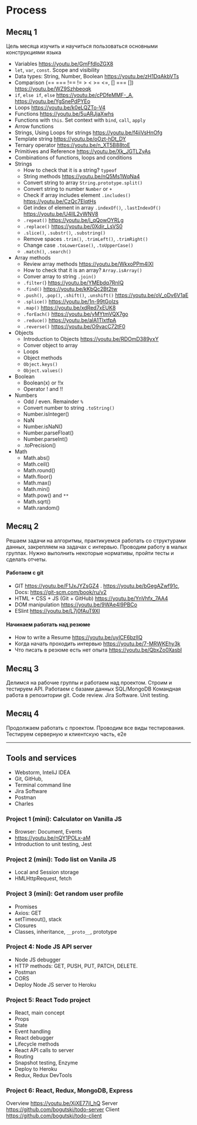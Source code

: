 # Process

## Месяц 1
Цель месяца изучить и научиться пользоваться основными конструкциями языка

* Variables https://youtu.be/GmFfdloZGX8
* `let`, `var`, `const`. Scope and visibility
* Data types: String, Number, Boolean https://youtu.be/zH1DqAkbVTs
* Comparison (== === !== != > < >= <=, [] === []) https://youtu.be/WZ9Szhbeoqk
* `if`, `else if`, `else` https://youtu.be/cPDfeMMF-_A, https://youtu.be/YgSnePdPYEo
* Loops https://youtu.be/k0eLQZTo-V4
* Functions https://youtu.be/5uARJjaXwhs
* Functions with `this`. Set context with `bind`, `call`, `apply`
* Arrow functions
* Strings, Using Loops for strings https://youtu.be/f4iiVsHnOfg
* Template string https://youtu.be/oOzt-hDt_DY
* Ternary operator https://youtu.be/n_XT5B88toE
* Primitives and Reference https://youtu.be/Xk_JGTLZyAs
* Combinations of functions, loops and conditions
* Strings
   * How to check that it is a string? `typeof`
   * String methods https://youtu.be/nQ5Ms1WqNa4
   * Convert string to array `String.prototype.split()`
   * Convert string to number `Number` or `+`
   * Check if array includes element `.includes()` https://youtu.be/CzQc7ElqtHs
   * Get index of element in array `.indexOf()`, `.lastIndexOf()` https://youtu.be/U4llL2vWNV8
   * `.repeat()` https://youtu.be/j_qQowOYRLg 
   * `.replace()` https://youtu.be/0Xdir_LsVS0
   * `.slice()`, `.substr()`, `.substring()`
   * Remove spaces `.trim()`, `.trimLeft()`, `.trimRight()`
   * Change case `.toLowerCase()`, `.toUpperCase()`
   * `.match()`, `.search()` 
* Array methods
    * Review array methods https://youtu.be/WkxoPPm4lXI
    * How to check that it is an array? `Array.isArray()`
    * Conver array to string `.join()`
    * `.filter(`) https://youtu.be/YMEbdq7RnIQ
    * `.find()` https://youtu.be/kKbQc2Bt2tw
    * `.push()`, `.pop()`, `.shift()`, `.unshift()` https://youtu.be/oV_oDv6V1aE
    * `.splice()` https://youtu.be/1n-99tGoIzs
    * `.map()` https://youtu.be/xdRed7xEUK8
    * `.forEach()` https://youtu.be/yMYtmVQX7go
    * `.reduce()` https://youtu.be/alA1TlxtfpA
    * `.reverse()` https://youtu.be/O9vacC72tF0
* Objects
  * Introduction to Objects https://youtu.be/RDOmD389yxY
  * Conver object to array
  * Loops
  * Object methods
  * `Object.keys()`
  * `Object.values()` 
* Boolean
  * Boolean(x) or !!x
  * Operator ! and !! 
* Numbers
  * Odd / even. Remainder `%`
  * Convert number to string `.toString()`
  * Number.isInteger()
  * NaN
  * Number.isNaN()
  * Number.parseFloat()
  * Number.parseInt()
  * .toPrecision()
* Math
  * Math.abs()
  * Math.ceil()
  * Math.round()
  * Math.floor()
  * Math.max()
  * Math.min()
  * Math.pow() and `**`
  * Math.sqrt()
  * Math.random()
  
## Месяц 2
Решаем задачи на алгоритмы, практикуемся работать со структурами данных, 
закрепляем на задачах с интервью. Проводим работу в малых группах.
Нужно выполнить некоторые нормативы, пройти тесты и сделать отчеты.
#### Работаем с git
* GIT https://youtu.be/F1JxJYZsGZ4 . https://youtu.be/bGegAZwf91c, Docs: https://git-scm.com/book/ru/v2
* HTML + CSS + JS (Git + GitHub) https://youtu.be/YnVhfx_7AA4
* DOM manipulation https://youtu.be/9WAe4l9PBCo
* ESlint https://youtu.be/L7j0fAuT9XI
#### Начинаем работать над резюме
* How to write a Resume https://youtu.be/uyICF6bzlIQ
* Когда начать проходить интервью https://youtu.be/7-MRWKEhy3k
* Что писать в резюме есть нет опыта https://youtu.be/QbxZo0XasbI

## Месяц 3
Делимся на рабочие группы и работаем над проектом. Строим и тестируем API. 
Работаем с базами данных SQL/MongoDB
Командная работа в репозитории git. Code review. Jira Software.
Unit testing.

## Месяц 4
Продолжаем работать с проектом. Проводим все виды тестирования.
Тестируем серверную и клиентскую часть, e2e


---------

## Tools and services
* Webstorm, InteliJ IDEA
* Git, GitHub, 
* Terminal command line
* Jira Software
* Postman
* Charles

### Project 1 (mini): Calculator on Vanilla JS 
* Browser: Document, Events
* https://youtu.be/nQY1POLx-aM
* Introduction to unit testing, Jest
  
### Project 2 (mini): Todo list on Vanila JS
* Local and Session storage
* HMLHttpRequest, fetch

### Project 3 (mini): Get random user profile
* Promises
* Axios: GET
* setTimeout(), stack
* Closures
* Classes, inheritance, `__proto__`, prototype

### Project 4: Node JS API server
* Node JS debugger
* HTTP methods: GET, PUSH, PUT, PATCH, DELETE.
* Postman
* CORS
* Deploy Node JS server to Heroku

### Project 5: React Todo project
* React, main concept
* Props
* State
* Event handling
* React debugger
* Lifecycle methods
* React API calls to server
* Routing
* Snapshot testing, Enzyme
* Deploy to Heroku
* Redux, Redux DevTools

### Project 6: React, Redux, MongoDB, Express
Overview https://youtu.be/XjXE77iI_hQ
Server https://github.com/bogutski/todo-server
Client https://github.com/bogutski/todo-client
